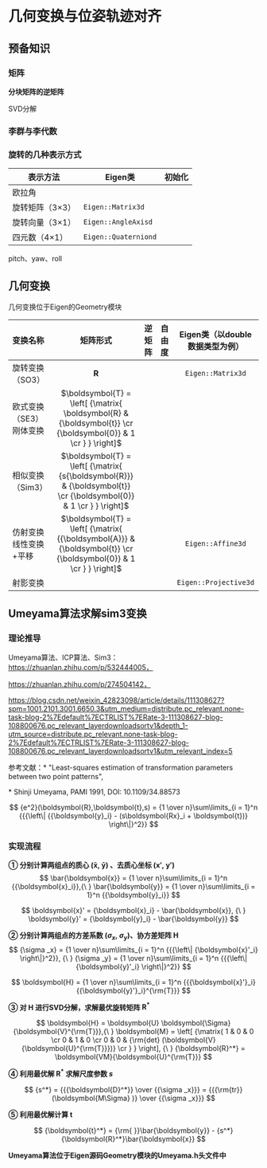 # 几何变换与位姿轨迹对齐

## 预备知识

### 矩阵

**分块矩阵的逆矩阵**

SVD分解

### 李群与李代数

### 旋转的几种表示方式

| 表示方法        | Eigen类              | 初始化 |
| --------------- | -------------------- | ------ |
| 欧拉角          |                      |        |
| 旋转矩阵（3×3） | `Eigen::Matrix3d`    |        |
| 旋转向量（3×1） | `Eigen::AngleAxisd`  |        |
| 四元数（4×1）   | `Eigen::Quaterniond` |        |

pitch、yaw、roll

## 几何变换

几何变换位于Eigen的Geometry模块

| 变换名称                      |                           矩阵形式                           | 逆矩阵 | 自由度 | Eigen类（以double数据类型为例） |
| :---------------------------- | :----------------------------------------------------------: | ------ | :----: | :-----------------------------: |
| 旋转变换（SO3）               |                       $\boldsymbol{R}$                       |        |        |        `Eigen::Matrix3d`        |
| 欧式变换（SE3）<br />刚体变换 | $\boldsymbol{T} = \left[ {\matrix{ \boldsymbol{R} & {\boldsymbol{t}}  \cr {\boldsymbol{0}} & 1  \cr } } \right]$ |        |        |                                 |
| 相似变换（Sim3）              | $\boldsymbol{T} = \left[ {\matrix{ {s{\boldsymbol{R}}} & {\boldsymbol{t}} \cr {\boldsymbol{0}} & 1 \cr } } \right]$ |        |        |                                 |
| 仿射变换<br />线性变换+平移   | $\boldsymbol{T} = \left[ {\matrix{ {{\boldsymbol{A}}} & {\boldsymbol{t}} \cr {\boldsymbol{0}} & 1 \cr } } \right]$ |        |        |        `Eigen::Affine3d`        |
| 射影变换                      |                                                              |        |        |      `Eigen::Projective3d`      |

## Umeyama算法求解sim3变换

### 理论推导

Umeyama算法、ICP算法、Sim3：https://zhuanlan.zhihu.com/p/532444005，

https://zhuanlan.zhihu.com/p/274504142，

https://blog.csdn.net/weixin_42823098/article/details/111308627?spm=1001.2101.3001.6650.3&utm_medium=distribute.pc_relevant.none-task-blog-2%7Edefault%7ECTRLIST%7ERate-3-111308627-blog-108800676.pc_relevant_layerdownloadsortv1&depth_1-utm_source=distribute.pc_relevant.none-task-blog-2%7Edefault%7ECTRLIST%7ERate-3-111308627-blog-108800676.pc_relevant_layerdownloadsortv1&utm_relevant_index=5

参考文献：\* "Least-squares estimation of transformation parameters between two point patterns",

\* Shinji Umeyama, PAMI 1991, DOI: 10.1109/34.88573

$$
{e^2}(\boldsymbol{R},\boldsymbol{t},s) = {1 \over n}\sum\limits_{i = 1}^n {{{\left\| {{\boldsymbol{y}_i} - (s\boldsymbol{Rx}_i + \boldsymbol{t})} \right\|}^2}}
$$

### 实现流程

**① 分别计算两组点的质心 $(\boldsymbol{\bar x},{\ } \boldsymbol{\bar y})$ 、去质心坐标 $(\boldsymbol{x}',{\ } \boldsymbol{y}')$**
$$
\bar{\boldsymbol{x}} = {1 \over n}\sum\limits_{i = 1}^n {{\boldsymbol{x}_i}},{\ } \bar{\boldsymbol{y}} = {1 \over n}\sum\limits_{i = 1}^n {{\boldsymbol{y}_i}}
$$

$$
\boldsymbol{x}' = {\boldsymbol{x}_i} - \bar{\boldsymbol{x}}, {\ } 
\boldsymbol{y}' = {\boldsymbol{y}_i} - \bar{\boldsymbol{y}}
$$

**② 分别计算两组点的方差系数 $({\sigma _x},{\ } {\sigma _y})$、协方差矩阵 $\boldsymbol{H}$**
$$
{\sigma _x} = {1 \over n}\sum\limits_{i = 1}^n {{{\left\| {\boldsymbol{x}'_i} \right\|}^2}},
{\ }
{\sigma _y} = {1 \over n}\sum\limits_{i = 1}^n {{{\left\| {\boldsymbol{y}'_i} \right\|}^2}}
$$

$$
\boldsymbol{H} = {1 \over n}\sum\limits_{i = 1}^n {{{\boldsymbol{x}'}_i}{{\boldsymbol{y}'}_i}^{\rm{T}}}
$$

**③ 对 $\boldsymbol{H}$ 进行SVD分解，求解最优旋转矩阵 $\boldsymbol{R}^*$**

$$
\boldsymbol{H} = \boldsymbol{U} \boldsymbol{\Sigma} {\boldsymbol{V}^{\rm{T}}},{\ }
\boldsymbol{M} = \left[ {\matrix{
   1 & 0 & 0  \cr 
   0 & 1 & 0  \cr 
   0 & 0 & {\rm{det} (\boldsymbol{V}{\boldsymbol{U}^{\rm{T}}})}  \cr 
 } } \right], {\ }
 {\boldsymbol{R}^*} = \boldsymbol{VM}{\boldsymbol{U}^{\rm{T}}}
$$

**④ 利用最优解 $\boldsymbol{R}^*$ 求解尺度参数 ${s}$**

$$
{s^*} = {{{\boldsymbol{D}^*}} \over {{\sigma _x}}} = {{{\rm{tr}}(\boldsymbol{M\Sigma} )} \over {{\sigma _x}}}
$$

**⑤ 利用最优解计算 $\boldsymbol{t}$**

$$
{\boldsymbol{t}^*} = {\rm{ }}\bar{\boldsymbol{y}} - {s^*}{\boldsymbol{R}^*}\bar{\boldsymbol{x}}
$$

**Umeyama算法位于Eigen源码Geometry模块的Umeyama.h头文件中**